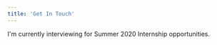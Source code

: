 ```yaml
---
title: 'Get In Touch'
---
```


I'm currently interviewing for Summer 2020 Internship opportunities.
